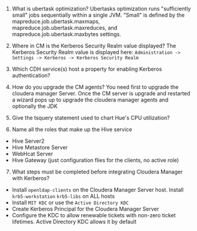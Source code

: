 1. What is ubertask optimization?
Ubertasks optimization runs "sufficiently small" jobs sequentially within a single JVM. "Small" is defined by the mapreduce.job.ubertask.maxmaps, mapreduce.job.ubertask.maxreduces, and mapreduce.job.ubertask.maxbytes settings.
2. Where in CM is the Kerberos Security Realm value displayed?
The Kerberos Security Realm value is displayed here:
`Administration -> Settings -> Kerberos -> Kerberos Security Realm`
3. Which CDH service(s) host a property for enabling Kerberos authentication?

4. How do you upgrade the CM agents?
You need first to upgrade the cloudera manager Server. Once the CM server is upgrade and restarted a wizard pops up to upgrade the cloudera manager agents and optionally the JDK

5. Give the tsquery statement used to chart Hue's CPU utilization?


6. Name all the roles that make up the Hive service
  - Hive Server2
  - Hive Metastore Server
  - WebHcat Server 
  - Hive Gateway (just configuration flies for the clients, no active role)

7. What steps must be completed before integrating Cloudera Manager with Kerberos?
  - Install `openldap-clients` on the Cloudera Manager Server host. Install `krb5-workstation` `krb5-libs` on ALL hosts
  - Install `MIT KDC` or use the `Active Directory KDC`
  - Create Kerberos Principal for the Cloudera Manager Server
  - Configure the KDC to allow renewable tickets with non-zero ticket lifetimes. Active Directory KDC allows it by default
